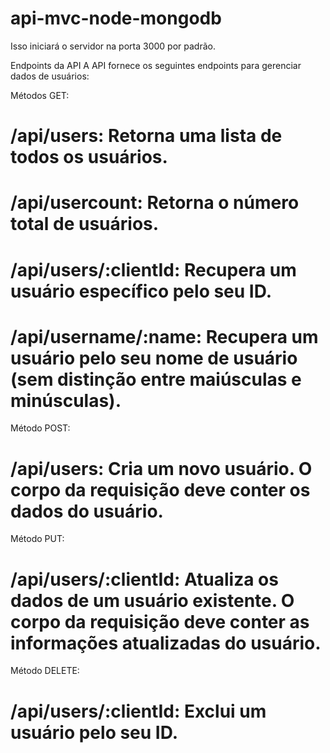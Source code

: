 # api-mvc-node-mongodb
Isso iniciará o servidor na porta 3000 por padrão.

Endpoints da API
A API fornece os seguintes endpoints para gerenciar dados de usuários:

Métodos GET:

 #   /api/users: Retorna uma lista de todos os usuários.
 #   /api/usercount: Retorna o número total de usuários.
 #   /api/users/:clientId: Recupera um usuário específico pelo seu ID.
 #   /api/username/:name: Recupera um usuário pelo seu nome de usuário (sem distinção entre maiúsculas e minúsculas).

Método POST:

#   /api/users: Cria um novo usuário. O corpo da requisição deve conter os dados do usuário.

Método PUT:

#   /api/users/:clientId: Atualiza os dados de um usuário existente. O corpo da requisição deve conter as informações atualizadas do usuário.

Método DELETE:

#   /api/users/:clientId: Exclui um usuário pelo seu ID.